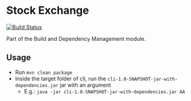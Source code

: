 
# Stock Exchange

[![Build Status](https://travis-ci.org/kayvine/spring-boot-stock-exchange.svg?branch=master)](https://travis-ci.org/kayvine/spring-boot-stock-exchange)

Part of the Build and Dependency Management module.

## Usage

- Run `mvn clean package`
- Inside the target folder of cli, run the `cli-1.0-SNAPSHOT-jar-with-dependencies.jar` jar with an argument
    - E.g.: `java -jar cli-1.0-SNAPSHOT-jar-with-dependencies.jar AA`

